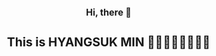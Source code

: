 <div align = center><h2> Hi, there 👋 </h2></div>

<div align = center><h1> This is HYANGSUK MIN 🏃‍♀️🏃‍♀️🤸‍♀️🤸‍♀️ </h1></div>
<!--
**HyangsukMin/HyangsukMin** is a ✨ _special_ ✨ repository because its `README.md` (this file) appears on your GitHub profile.

Here are some ideas to get you started:

- 🔭 I’m currently working on ...
- 🌱 I’m currently learning ...
- 👯 I’m looking to collaborate on ...
- 🤔 I’m looking for help with ...
- 💬 Ask me about ...
- 📫 How to reach me: ...
- 😄 Pronouns: ...
- ⚡ Fun fact: ...
-->
